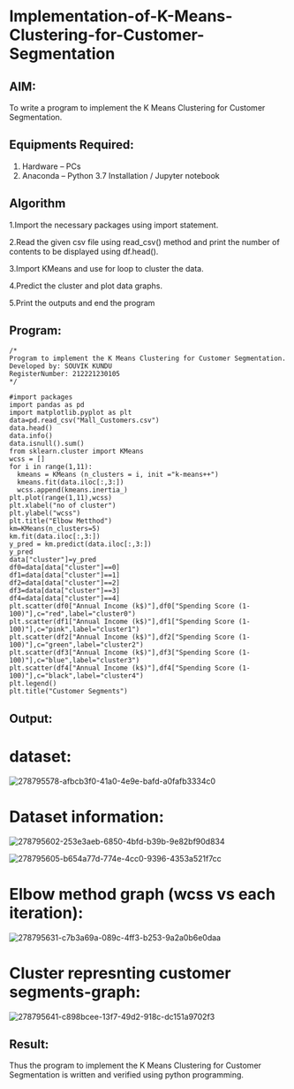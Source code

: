 # Implementation-of-K-Means-Clustering-for-Customer-Segmentation

## AIM:
To write a program to implement the K Means Clustering for Customer Segmentation.

## Equipments Required:
1. Hardware – PCs
2. Anaconda – Python 3.7 Installation / Jupyter notebook

## Algorithm

1.Import the necessary packages using import statement.

2.Read the given csv file using read_csv() method and print the number of contents to be displayed using df.head().

3.Import KMeans and use for loop to cluster the data.

4.Predict the cluster and plot data graphs.

5.Print the outputs and end the program

## Program:
```
/*
Program to implement the K Means Clustering for Customer Segmentation.
Developed by: SOUVIK KUNDU
RegisterNumber: 212221230105
*/
```
```
#import packages
import pandas as pd
import matplotlib.pyplot as plt
data=pd.read_csv("Mall_Customers.csv")
data.head()
data.info()
data.isnull().sum()
from sklearn.cluster import KMeans
wcss = []
for i in range(1,11):
  kmeans = KMeans (n_clusters = i, init ="k-means++")
  kmeans.fit(data.iloc[:,3:])
  wcss.append(kmeans.inertia_)
plt.plot(range(1,11),wcss)
plt.xlabel("no of cluster")
plt.ylabel("wcss")
plt.title("Elbow Metthod")
km=KMeans(n_clusters=5)
km.fit(data.iloc[:,3:])
y_pred = km.predict(data.iloc[:,3:])
y_pred
data["cluster"]=y_pred
df0=data[data["cluster"]==0]
df1=data[data["cluster"]==1]
df2=data[data["cluster"]==2]
df3=data[data["cluster"]==3]
df4=data[data["cluster"]==4]
plt.scatter(df0["Annual Income (k$)"],df0["Spending Score (1-100)"],c="red",label="cluster0")
plt.scatter(df1["Annual Income (k$)"],df1["Spending Score (1-100)"],c="pink",label="cluster1")
plt.scatter(df2["Annual Income (k$)"],df2["Spending Score (1-100)"],c="green",label="cluster2")
plt.scatter(df3["Annual Income (k$)"],df3["Spending Score (1-100)"],c="blue",label="cluster3")
plt.scatter(df4["Annual Income (k$)"],df4["Spending Score (1-100)"],c="black",label="cluster4")
plt.legend()
plt.title("Customer Segments")
```

## Output:
# dataset:
![278795578-afbcb3f0-41a0-4e9e-bafd-a0fafb3334c0](https://github.com/githubmufeez45/Implementation-of-K-Means-Clustering-for-Customer-Segmentation/assets/134826568/26692c13-adc7-4ba5-a88f-e17a0be00c3e)

# Dataset information:
![278795602-253e3aeb-6850-4bfd-b39b-9e82bf90d834](https://github.com/githubmufeez45/Implementation-of-K-Means-Clustering-for-Customer-Segmentation/assets/134826568/32d2ab01-d216-4fae-adbc-bbd51093212f)

![278795605-b654a77d-774e-4cc0-9396-4353a521f7cc](https://github.com/githubmufeez45/Implementation-of-K-Means-Clustering-for-Customer-Segmentation/assets/134826568/cee78d63-cfcf-4da1-a7fb-0de5a20e7a2f)

# Elbow method graph (wcss vs each iteration):
![278795631-c7b3a69a-089c-4ff3-b253-9a2a0b6e0daa](https://github.com/githubmufeez45/Implementation-of-K-Means-Clustering-for-Customer-Segmentation/assets/134826568/ca6ed196-036e-411e-b2bb-0ed2def5d058)

# Cluster represnting customer segments-graph:
![278795641-c898bcee-13f7-49d2-918c-dc151a9702f3](https://github.com/githubmufeez45/Implementation-of-K-Means-Clustering-for-Customer-Segmentation/assets/134826568/03319e3b-b15e-4d25-a9ac-e4ce4ea7eb89)


## Result:
Thus the program to implement the K Means Clustering for Customer Segmentation is written and verified using python programming.

